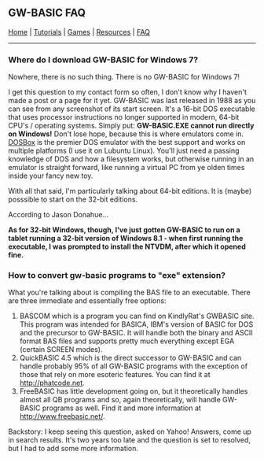 ## GW-BASIC FAQ

[Home](https://gw-basic.com) | [Tutorials](Tutorials.md) | [Games](Games.md) | [Resources](Resources.md) | [FAQ](FAQ.md)

---

### Where do I download GW-BASIC for Windows 7?

Nowhere, there is no such thing. There is no GW-BASIC for Windows 7!

I get this question to my contact form so often, I don't know why I haven't made a post or a page for it yet. GW-BASIC was last released in 1988 as you can see from any screenshot of its start screen. It's a 16-bit DOS executable that uses processor instructions no longer supported in modern, 64-bit CPU's / operating systems. Simply put: **GW-BASIC.EXE cannot run directly on Windows!** Don't lose hope, because this is where emulators come in. [DOSBox](http://www.dosbox.com) is the premier DOS emulator with the best support and works on multiple platforms (I use it on Lubuntu Linux). You'll just need a passing knowledge of DOS and how a filesystem works, but otherwise running in an emulator is straight forward, like running a virtual PC from ye olden times inside your fancy new toy.

With all that said, I'm particularly talking about 64-bit editions.  It is (maybe) posssible to start on the 32-bit editions.

According to Jason Donahue...

**As for 32-bit Windows, though, I've just gotten GW-BASIC to run on a tablet running a 32-bit version of Windows 8.1 - when first running the executable, I was prompted to install the NTVDM, after which it opened fine.**

### How to convert gw-basic programs to "exe" extension?

What you're talking about is compiling the BAS file to an executable. There are three immediate and essentially free options:

1. BASCOM which is a program you can find on KindlyRat's GWBASIC site. This program was intended for BASICA, IBM's version of BASIC for DOS and the precursor to GW-BASIC. It will handle both the binary and ASCII format BAS files and supports pretty much everything except EGA (certain SCREEN modes).  
2. QuickBASIC 4.5 which is the direct successor to GW-BASIC and can handle probably 95% of all GW-BASIC programs with the exception of those that rely on more esoteric features. You can find it at http://phatcode.net.  
3. FreeBASIC has little development going on, but it theoretically handles almost all QB programs and so, again theoretically, will handle GW-BASIC programs as well. Find it and more information at http://www.freebasic.net/.  

Backstory: I keep seeing this question, asked on Yahoo! Answers, come up in search results. It's two years too late and the question is set to resolved, but I had to add some more information.
